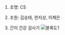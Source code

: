 
1. 조명: CS

2. 조원: 김승태, 한지상, 이채은

3. 간이 건강 검사기
![블록도1](https://github.com/kst0626/stkim/assets/152972876/1dd614ae-bd08-41e5-b3af-13a4b982e788)
